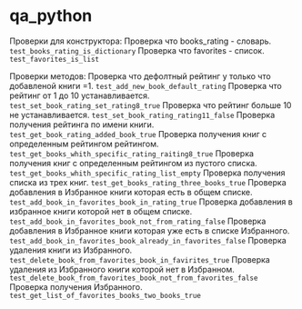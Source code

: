 # qa_python
Проверки для конструктора:
    Проверка что books_rating - словарь. `test_books_rating_is_dictionary`
    Проверка что favorites - список. `test_favorites_is_list`

Проверки методов:
    Проверка что дефолтный рейтинг у только что добавленой книги =1. `test_add_new_book_default_rating`
    Проверка что рейтинг от 1 до 10 устанавливается. `test_set_book_rating_set_rating8_true`
    Проверка что рейтинг больше 10 не устанавливается. `test_set_book_rating_rating11_false`
    Проверка получения рейтинга по имени книги. `test_get_book_rating_added_book_true`
    Проверка получения книг с определенным рейтингом рейтингом. `test_get_books_whith_specific_rating_raiting8_true`
    Проверка получения книг с определенным рейтингом из пустого списка. `test_get_books_whith_specific_rating_list_empty`
    Проверка получения списка из трех книг. `test_get_books_rating_three_books_true`
    Проверка добавления в Избранное книги которая есть в общем списке. `test_add_book_in_favorites_book_in_rating_true`
    Проверка добавления в избранное книги которой нет в общем списке. `test_add_book_in_favorites_book_not_from_rating_false`
    Проверка добавления в Избранное книги которая уже есть в списке Избранного. `test_add_book_in_favorites_book_already_in_favorites_false`
    Проверка удаления книги из Избранного. `test_delete_book_from_favorites_book_in_favirites_true`
    Проверка удаления из Избранного книги которой нет в Избранном. `test_delete_book_from_favorites_book_not_from_favorites_false`
    Проверка получения Избранного. `test_get_list_of_favorites_books_two_books_true`